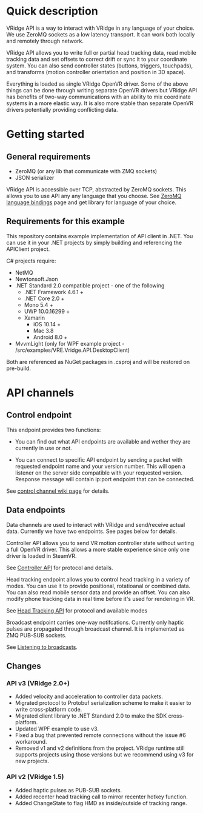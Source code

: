 # Quick description

VRidge API is a way to interact with VRidge in any language of your choice. We use ZeroMQ sockets as a low latency transport. It can work both locally and remotely through network. 

VRidge API allows you to write full or partial head tracking data, read mobile tracking data and set offsets to correct drift or sync it to your coordinate system. You can also send controller states (buttons, triggers, touchpads), and transforms (motion controller orientation and position in 3D space). 

Everything is loaded as single VRidge OpenVR driver. Some of the above things can be done through writing separate OpenVR drivers but VRidge API has benefits of two-way communications with an ability to mix coordinate systems in a more elastic way. It is also more stable than separate OpenVR drivers potentially providing conflicting data.

# Getting started

## General requirements 
* ZeroMQ (or any lib that communicate with ZMQ sockets)
* JSON serializer

VRidge API is accessible over TCP, abstracted by ZeroMQ sockets. This allows you to use API any any language that you choose. See [ZeroMQ language bindings](http://zeromq.org/bindings:_start) page and get library for language of your choice.

## Requirements for this example

This repository contains example implementation of API client in .NET. You can use it in your .NET projects by simply building and referencing the APIClient project.

C# projects require:

* NetMQ
* Newtonsoft.Json
* .NET Standard 2.0 compatible project - one of the following
    * .NET Framework 4.6.1 +
    * .NET Core 2.0 +
    * Mono 5.4 +
    * UWP 10.0.16299 +
    * Xamarin
        * iOS 10.14 +
        * Mac 3.8 
        * Android 8.0 +
* MvvmLight (only for WPF example project - /src/examples/VRE.Vridge.API.DesktopClient)

Both are referenced as NuGet packages in .csproj and will be restored on pre-build.

# API channels

## Control endpoint

This endpoint provides two functions:

- You can find out what API endpoints are available and wether they are currently in use or not.

- You can connect to specific API endpoint by sending a packet with requested endpoint name and your version number. This will open a listener on the server side compatible with your requested version. Response message will contain ip:port endpoint that can be connected. 

See [control channel wiki page](https://github.com/RiftCat/vridge-api/wiki/Control-channel) for details. 

## Data endpoints

Data channels are used to interact with VRidge and send/receive actual data. Currently we have two endpoints. See pages below for details.

Controller API allows you to send VR motion controller state without writing a full OpenVR driver. This allows a more stable experience since only one driver is loaded in SteamVR. 

See [Controller API](https://github.com/RiftCat/vridge-api/wiki/Controller-API) for protocol and details.

Head tracking endpoint allows you to control head tracking in a variety of modes. You can use it to provide positional, rotatioanal or combined data. You can also read mobile sensor data and provide an offset. You can also modify phone tracking data in real time before it's used for rendering in VR. 

See [Head Tracking API](https://github.com/RiftCat/vridge-api/wiki/Head-Tracking-API) for protocol and available modes

Broadcast endpoint carries one-way notifcations. Currently only haptic pulses are propagated through broadcast channel. It is implemented as ZMQ PUB-SUB sockets.

See [Listening to broadcasts](https://github.com/RiftCat/vridge-api/wiki/Listening-to-haptic-feedback).

## Changes

### API v3 (VRidge 2.0+)
* Added velocity and acceleration to controller data packets.
* Migrated protocol to Protobuf serialization scheme to make it easier to write cross-platform code.
* Migrated client library to .NET Standard 2.0 to make the SDK cross-platform.
* Updated WPF example to use v3.
* Fixed a bug that prevented remote connections without the issue #6 workaround.
* Removed v1 and v2 definitions from the project. VRidge runtime still supports projects using those versions but we recommend using v3 for new projects.

### API v2 (VRidge 1.5)

* Added haptic pulses as PUB-SUB sockets.
* Added recenter head tracking call to mirror recenter hotkey function.
* Added ChangeState to flag HMD as inside/outside of tracking range.
